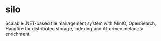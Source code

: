 # silo
Scalable .NET-based file management system with MinIO, OpenSearch, Hangfire for distributed storage, indexing and AI-driven metadata enrichment
